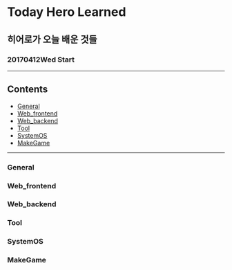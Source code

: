# Today Hero Learned
## 히어로가 오늘 배운 것들
### 20170412Wed Start

<hr/>

## Contents
- [General](#General)
- [Web_frontend](#Web_frontend)
- [Web_backend](#Web_backend)
- [Tool](#Tool)
- [SystemOS](#SystemOS)
- [MakeGame](#MakeGame)

<hr/>

### General
### Web_frontend
### Web_backend
### Tool
### SystemOS
### MakeGame